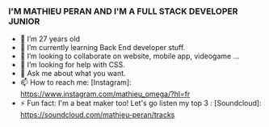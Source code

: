 ### I'M MATHIEU PERAN AND I'M A FULL STACK DEVELOPER JUNIOR

[website]: https://mathieu-ura.github.io/PortfolioMathieu/

- 🔭 I’m 27 years old
- 🌱 I’m currently learning Back End developer stuff.
- 👯 I’m looking to collaborate on website, mobile app, videogame ...
- 🤔 I’m looking for help with CSS.
- 💬 Ask me about what you want.
- 📫 How to reach me: [Instagram]: https://www.instagram.com/mathieu_omega/?hl=fr
- ⚡ Fun fact: I'm a beat maker too! Let's go listen my top 3 :  [Soundcloud]: https://soundcloud.com/mathieu-peran/tracks


